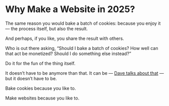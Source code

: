 # Why Make a Website in 2025?

The same reason you would bake a batch of cookies: because you enjoy it — the process itself, but also the result. 

And perhaps, if you like, you share the result with others.

Who is out there asking, “Should I bake a batch of cookies? How well can that act be monetized? Should I do something else instead?”

Do it for the fun of the thing itself.

It doesn’t have to be anymore than that. It can be — [Dave talks about that](https://daverupert.com/2025/09/why-would-anybody-start-a-website/) — but it doesn’t have to be.

Bake cookies because you like to.

Make websites because you like to.
